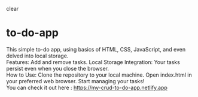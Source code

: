 clear
# to-do-app
This simple to-do app, using basics of HTML, CSS, JavaScript, and even delved into local storage.<br>
Features: Add and remove tasks. Local Storage Integration: Your tasks persist even when you close the browser. <br>
How to Use: Clone the repository to your local machine. Open index.html in your preferred web browser. Start managing your tasks! <br>
You can check it out here : https://my-crud-to-do-app.netlify.app
